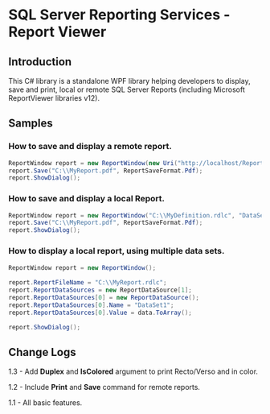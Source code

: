 # SQL Server Reporting Services - Report Viewer

## Introduction

This C# library is a standalone WPF library helping developers to display, save and print, 
local or remote SQL Server Reports (including Microsoft ReportViewer libraries v12).

## Samples

### How to save and display a remote report.

```csharp
ReportWindow report = new ReportWindow(new Uri("http://localhost/ReportServer"), "/MyDocument/MyReport");    
report.Save("C:\\MyReport.pdf", ReportSaveFormat.Pdf);
report.ShowDialog();
```

### How to save and display a local Report.

```csharp
ReportWindow report = new ReportWindow("C:\\MyDefinition.rdlc", "DataSet1", data);
report.Save("C:\\MyReport.pdf", ReportSaveFormat.Pdf);
report.ShowDialog();
```

### How to display a local report, using multiple data sets.

```csharp
ReportWindow report = new ReportWindow();
        
report.ReportFileName = "C:\\MyReport.rdlc";
report.ReportDataSources = new ReportDataSource[1];
report.ReportDataSources[0] = new ReportDataSource();
report.ReportDataSources[0].Name = "DataSet1";
report.ReportDataSources[0].Value = data.ToArray();

report.ShowDialog();
```

## Change Logs

1.3 - Add **Duplex** and **IsColored** argument to print Recto/Verso and in color.

1.2 - Include **Print** and **Save** command for remote reports.

1.1 - All basic features.